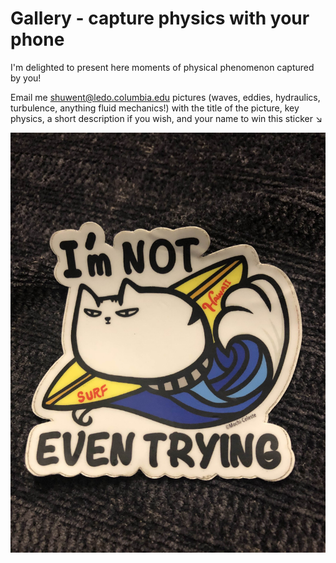 # Gallery - capture physics with your phone

I'm delighted to present here moments of physical phenomenon captured by you! 

Email me shuwent@ledo.columbia.edu pictures (waves, eddies, hydraulics, turbulence, anything fluid mechanics!) with the title of the picture, key physics, a short description if you wish, and your name to win this sticker $\searrow$

![](sticker.jpg)

```{tableofcontents}
```
